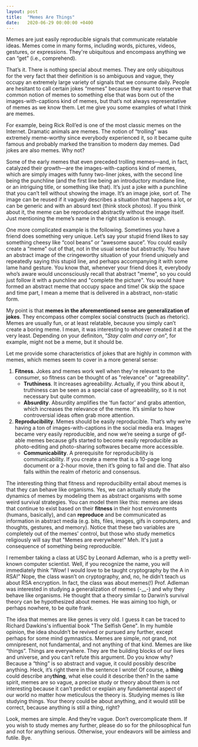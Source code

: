 ```yaml
---
layout: post
title:  "Memes Are Things"
date:   2020-06-29 00:00:00 +0400
---
```


Memes are just easily reproducible signals that communicate relatable ideas. Memes come in many forms, including words, pictures, videos, gestures, or expressions. They're ubiquitous and encompass anything we can “get” (i.e., comprehend).

That’s it. There is nothing special about memes. They are only ubiquitous for the very fact that their definition is so ambiguous and vague, they occupy an extremely large variety of signals that we consume daily. People are hesitant to call certain jokes “memes” because they want to reserve that common notion of memes to something else that was born out of the images-with-captions kind of memes, but that’s not always representative of memes as we know them. Let me give you some examples of what I think are memes.

For example, being Rick Roll’ed is one of the most classic memes on the Internet. Dramatic animals are memes. The notion of “trolling” was extremely meme-worthy since everybody experienced it, so it became quite famous and probably marked the transition to modern day memes. Dad jokes are also memes. Why not?

Some of the early memes that even preceded trolling memes—and, in fact, catalyzed their growth—are the images-with-captions kind of memes, which are simply images with funny two-liner jokes, with the second line being the punchline (and the first line being an introductory mundane line, or an intriguing title, or something like that). It’s just a joke with a punchline that you can’t tell without showing the image. It’s an image joke, sort of. The image can be reused if it vaguely describes a situation that happens a lot, or can be generic and with an absurd text (think stock photos). If you think about it, the meme can be reproduced abstractly without the image itself. Just mentioning the meme’s name in the right situation is enough.

One more complicated example is the following. Sometimes you have a friend does something very unique. Let’s say your stupid friend likes to say something cheesy like “cool beans” or “awesome sauce”. You could easily create a “meme" out of that, not in the usual sense but abstractly. You have an abstract image of the cringeworthy situation of your friend uniquely and repeatedly saying this stupid line, and perhaps accompanying it with some lame hand gesture. You know that, whenever your friend does it, everybody who’s aware would unconsciously recall that abstract "meme", so you could just follow it with a punchline and "complete the picture". You would have formed an abstract meme that occupy space and time! Ok skip the space and time part, I mean a meme that is delivered in a abstract, non-static form.

My point is that **memes in the aforementioned sense are generalization of jokes**. They encompass other complex social constructs (such as rhetoric). Memes are usually fun, or at least relatable, because you simply can’t create a boring meme. I mean, it was interesting to whoever created it at the very least. Depending on your definiton, “*Stay calm and carry on*”, for example, might not be a meme, but it should be.

Let me provide some characteristics of jokes that are highly in common with memes, which memes seem to cover in a more general sense:
1. **Fitness**. Jokes and memes work well when they're relevant to the consumer, so fitness can be thought of as "relevance" or "agreeability".
	- **Truthiness**. It increases agreeability. Actually, if you think about it, truthiness can be seen as a special case of agreeability, so it is not necessary but quite common.
    - **Absurdity**. Absurdity amplifies the ‘fun factor’ and grabs attention, which increases the relevance of the meme. It’s similar to how controversial ideas often grab more attention.
2. **Reproducibility**. Memes should be easily reproducible. That’s why we’re having a ton of images-with-captions in the social media era. Images became very easily reproducible, and now we’re seeing a surge of gif-able memes because gifs started to become easily reproducible as photo-editing and photo-sharing softwares became more accessible.
    - **Communicability**. A prerequisite for reproducibility is communicability. If you create a meme that is a 10-page long document or a 2-hour movie, then it’s going to fail and die. That also falls within the realm of rhetoric and consensus.

The interesting thing that fitness and reproducibility entail about memes is that they can behave like organisms.
Yes, we can actually study the dynamics of memes by modeling them as abstract organisms with some weird survival strategies. You can model them like this: memes are ideas that continue to exist based on their **fitness** in their host environments (humans, basically), and can **reproduce** and be communicated as information in abstract media (e.g. bits, files, images, gifs in computers, and thoughts, gestures, and memory). Notice that these two variables are completely out of the memes' control, but those who study memetics religiously will say that "Memes are everywhere!" Meh. It's just a consequence of something being reproducible.

I remember taking a class at USC by Leonard Adleman, who is a pretty well-known computer scientist. Well, if you recognize the name, you will immediately think “Wow! I would love to be taught cryptography by the A in RSA!” Nope, the class wasn’t on cryptography, and, no, he didn’t teach us about RSA encryption. In fact, the class was about memes(!) Prof. Adleman was interested in studying a generalization of memes (-__-) and why they behave like organisms. He thought that a theory similar to Darwin’s survival theory can be hypothesized about memes. He was aiming too high, or perhaps nowhere, to be quite frank.

The idea that memes are like genes is very old. I guess it can be traced to Richard Dawkins's influential book "The Selfish Gene". In my humble opinion, the idea shouldn’t be revived or pursued any further, except perhaps for some mind gymnastics. Memes are simple, not grand, not omnipresent, not fundamental, and not anything of that kind. Memes are like “things”. Things are everywhere. They are the building blocks of our lives and universe, and you can’t refute this argument. Do you know why? Because a “thing” is so abstract and vague, it could possibly describe anything. Heck, it’s right there in the sentence I wrote! Of course, a **thing** could describe any**thing**, what else could it describe then? In the same spirit, memes are so vague, a precise study or theory about them is not interesting because it can't predict or explain any fundamental aspect of our world no matter how meticulous the theory is. Studying memes is like studying things. Your theory could be about anything, and it would still be correct, because anything is still a thing, right?

Look, memes are simple. And they’re vague. Don’t overcomplicate them. If you wish to study memes any further, please do so for the philosophical fun and not for anything serious. Otherwise, your endeavors will be aimless and futile. Bye.
